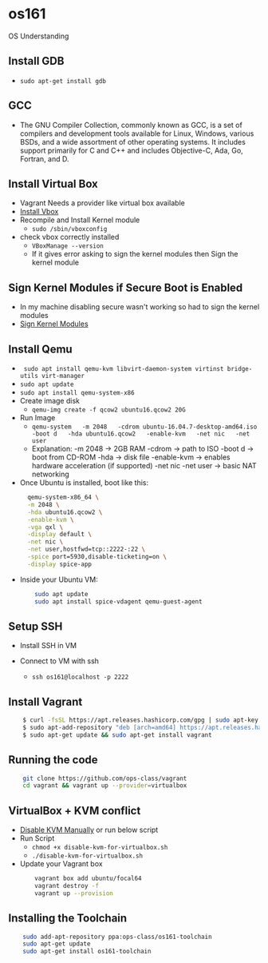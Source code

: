 # os161
OS Understanding

## Install GDB
- `sudo apt-get install gdb`

## GCC
- The GNU Compiler Collection, commonly known as GCC, is a set of compilers and development tools available for Linux, Windows, various BSDs, and a wide assortment of other operating systems. It includes support primarily for C and C++ and includes Objective-C, Ada, Go, Fortran, and D.

## Install Virtual Box
- Vagrant Needs a provider like virtual box available
- [Install Vbox](install_vbox_ubuntu24.10.md)
- Recompile and Install Kernel module
  - `sudo /sbin/vboxconfig`
- check vbox correctly installed
  - `VBoxManage --version`
  - If it gives error asking to sign the kernel modules then Sign the kernel module

## Sign Kernel Modules if Secure Boot is Enabled
- In my machine disabling secure wasn't working so had to sign the kernel modules
- [Sign Kernel Modules](sign_kernel_module.md)

## Install Qemu
- ` sudo apt install qemu-kvm libvirt-daemon-system virtinst bridge-utils virt-manager`
- `sudo apt update`
- `sudo apt install qemu-system-x86`
- Create image disk
  - `qemu-img create -f qcow2 ubuntu16.qcow2 20G`
- Run Image
  - `qemu-system   -m 2048   -cdrom ubuntu-16.04.7-desktop-amd64.iso   -boot d   -hda ubuntu16.qcow2   -enable-kvm   -net nic   -net user`
  -  Explanation:
    -m 2048 → 2GB RAM
    -cdrom → path to ISO
    -boot d → boot from CD-ROM
    -hda → disk file
    -enable-kvm → enables hardware acceleration (if supported)
    -net nic -net user → basic NAT networking
- Once Ubuntu is installed, boot like this:
  ```bash
    qemu-system-x86_64 \
    -m 2048 \
    -hda ubuntu16.qcow2 \
    -enable-kvm \
    -vga qxl \
    -display default \
    -net nic \
    -net user,hostfwd=tcp::2222-:22 \
    -spice port=5930,disable-ticketing=on \
    -display spice-app
  ```
- Inside your Ubuntu VM:
  ```bash
      sudo apt update
      sudo apt install spice-vdagent qemu-guest-agent
  ```

## Setup SSH
- Install SSH in VM

- Connect to VM with ssh
  - `ssh os161@localhost -p 2222`

## Install Vagrant

```bash
    $ curl -fsSL https://apt.releases.hashicorp.com/gpg | sudo apt-key add -
    $ sudo apt-add-repository "deb [arch=amd64] https://apt.releases.hashicorp.com $(lsb_release -cs) main"
    $ sudo apt-get update && sudo apt-get install vagrant
```

## Running the code

```bash
    git clone https://github.com/ops-class/vagrant
    cd vagrant && vagrant up --provider=virtualbox
```

## VirtualBox + KVM conflict
- [Disable KVM Manually](disable_kvm.md) or run below script
- Run Script
  - `chmod +x disable-kvm-for-virtualbox.sh`
  - `./disable-kvm-for-virtualbox.sh`
- Update your Vagrant box 
  ```bash
      vagrant box add ubuntu/focal64
      vagrant destroy -f
      vagrant up --provision
  ```


## Installing the Toolchain

```bash
    sudo add-apt-repository ppa:ops-class/os161-toolchain
    sudo apt-get update
    sudo apt-get install os161-toolchain
```

